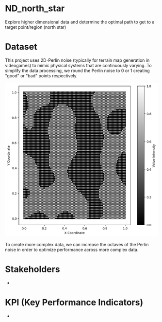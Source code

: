 # ND_north_star
Explore higher dimensional data and determine the optimal path to get to a target point/region (north star)



# Dataset
This project uses 2D-Perlin noise (typically for terrain map generation in videogames) to mimic physical systems that are continuously varying. To simplify the data processing, we round the Perlin noise to 0 or 1 creating "good" or "bad" points respectively.

![Perlin Noise rounded|200](https://github.com/joeyschmidt97/ND_north_star/blob/main/images/perlin_noise.png?raw=true)

To create more complex data, we can increase the octaves of the Perlin noise in order to optimize performance across more complex data.



# Stakeholders
- 

# KPI (Key Performance Indicators)
- 
